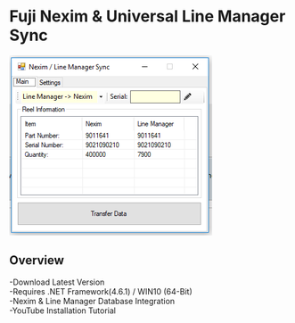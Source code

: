 # Fuji Nexim & Universal Line Manager Sync
![alt text](https://raw.githubusercontent.com/smttools/smttoolbox/master/syncmain.PNG)
## Overview
-Download Latest Version  
-Requires .NET Framework(4.6.1) / WIN10 (64-Bit)  
-Nexim & Line Manager Database Integration  
-YouTube Installation Tutorial

